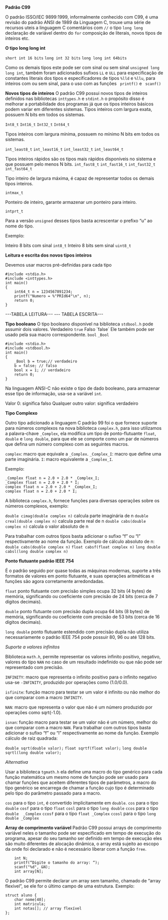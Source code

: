 **Padrão C99**

O padrão ISSO/IEC 9899:1999, informalmente conhecido com C99, é uma revisão do padrão ANSI de 1989 da Linguagem C, trouxe uma série de recursos uteis a linguagem C comentários com `//` o tipo `long long` declaração de variável dentro do `for` composição de literais, novos tipos de inteiros etc. 

**O tipo long long int**

`short int 16 bits`
`long int 32 bits`
`long long int 64bits`

Como os demais tipos este pode ser com sinal ou sem sinal `unsigned long long int`, também foram adicionados sufixos `LL` e `ULL` para especificação de constantes literais dos tipos e especificadores de tipos `%lld` e `%llu`, para inteiros com ou sem sinal, para o uso com as funções ` printf()` e ` scanf()`

**Novos tipos de inteiros**
O padrão C99 possui novos tipos de inteiros definidos nas bibliotecas `inttypes.h` e `stdint.h` o propósito disso é melhorar a portabilidade dos programas já que os tipos inteiros básicos podem variar em diferentes sistemas.
Tipos inteiros com largura exata, possuem N bits em todos os sistemas.

`Int8_t`
`Int16_t`
`Int32_t`
`Int64_t`

Tipos inteiros com largura mínima, possuem no mínimo N bits em todos os sistemas.

`int_least8_t`
`int_least16_t`
`int_least32_t`
`int_least64_t`

Tipos inteiros rápidos são os tipos mais rápidos disponíveis no sistema e que possuem pelo menos N bits.
`int_fast8_t`
`int_fast16_t`
`int_fast32_t`
`int_fast64_t`

Tipo inteiro de largura máxima, é capaz de representar todos os demais tipos inteiros.

`intmax_t`

Ponteiro de inteiro, garante armazenar um ponteiro para inteiro.

`intprt_t`

Para a versão `unsigned` desses tipos basta acrescentar o prefixo “u” ao nome do tipo.

Exemplo:

Inteiro 8 bits com sinal
`int8_t`
Inteiro 8 bits sem sinal
`uint8_t`

**Leitura e escrita dos novos tipos inteiros**

Devemos usar macros pré-definidas para cada tipo
```
#include <stdio.h>
#include <inttypes.h>
int main()
{   
    int64_t n = 1234567891234;
    printf("Numero = %"PRId64"\n", n);
    return 0;
}
```
---TABELA LEITURA---
--- TABELA ESCRITA---

**Tipo booleano**
O tipo booleano disponível na biblioteca `stdbool.h`  pode assumir dois valores.
Verdadeiro `true`
Falso ´false´
Ele também pode ser usado pela sua macro correspondente.
`bool`
`_Bool`
```
#include <stdio.h>
#include <stdbool.h>
int main()
{   
    _Bool b = true;// verdadeiro
    b = false; // falso
    bool x = 1; // verdadeiro    
    return 0;
}
```
Na linguagem ANSI-C não existe o tipo de dado booleano, para armazenar esse tipo de informação, usa-se a variável `int`.

Valor 0: significa falso
Qualquer outro valor: significa verdadeiro

**Tipo Complexo**

Outro tipo adicionado a linguagem C padrão 99 foi o que fornece suporte para números complexos na nova biblioteca `complex.h`, para isso utilizamos a palavra-chave `_Complex`, ela modifica um tipo de ponto-flutuante `float`, `double` e `long double`, para que ele se comporte como um par de números que defina um número complexo com as seguintes macros.

`complex`: macro que equivale a `_Complex`.
`_Complex_I`: macro que define uma parte imaginária.
`I`: macro equivalente a `_Complex_I`.

Exemplo:
```
_Complex float n = 2.0 + 2.0 * _Complex_I;
_Complex float n = 2.0 + 2.0 * I;
complex float n = 2.0 + 2.0 * _Complex_I;
complex float n = 2.0 + 2.0 * I;
```
A biblioteca `complex.h`, fornece funções para diversas operações sobre os números complexos, exemplo:

`double cimag(double complex n)` calcula parte imaginária de n
`double creal(double complex n)` calcula parte real de n
`double cabs(double complex n)` calcula o valor absoluto de n

Para trabalhar com outros tipos basta adicionar o sufixo “f” ou “l” respectivamente ao nome da função.
Exemplo de cálculo absoluto de n:
`double cabs(double complex n)`
`float cabsf(float complex n)`
`long double cabsl(long double complex n)`

**Ponto flutuante padrão IEEE 754**

É o padrão seguido por quase todas as máquinas modernas, suporte a três formatos de valores em ponto flutuante, e suas operações aritméticas e funções são agora corretamente arredondadas.

`float` ponto flutuante com precisão simples ocupa 32 bits (4 bytes) de memória, significando ou coeficiente com precisão de 24 bits (cerca de 7 dígitos decimais).

`double` ponto flutuante com precisão dupla ocupa 64 bits (8 bytes) de memória, significando ou coeficiente com precisão de 53 bits (cerca de 16 dígitos decimais).

`long double` ponto flutuante estendido com precisão dupla não utiliza necessariamente o padrão IEEE 754 pode possuir 80, 96 ou até 128 bits.

*Suporte a valores infinitos*

Biblioteca `math.h`, permite representar os valores infinito positivo, negativo, valores do tipo `NAN` no caso de um resultado indefinido ou que não pode ser representado com precisão. 

`INFINITY`: macro que representa o infinito positivo para o infinito negativo usa-se `-INFINITY`, produzido por operações como (1.0/0.0).

`isfinite`: função macro para testar se um valor é infinito ou não melhor do que comparar com a macro `INFINITY`.

`NAN`: macro que representa o valor que não é um número produzido por operações como sqrt(-1.0).

`isnan`: função macro para testar se um valor não é um número, melhor do que comparar com a macro `NAN`.
Para trabalhar com outros tipos basta adicionar o sufixo “f” ou “l” respectivamente ao nome da função.
Exemplo cálculo de raiz quadrada:

`double sqrt(double valor);`
`float sqrtf(float valor);`
`long double sqrtl(long double valor);`

*Alternativa*

Usar a biblioteca `tgmath.h` ela define uma macro do tipo genérico para cada função matemática um mesmo nome de função pode ser usado para chamar funções que aceitem diferentes tipos de parâmetros, a macro do tipo genérico se encarrega de chamar a função cujo tipo é determinado pelo tipo do parâmetro passado para a macro.

`cos` para o tipo `int`, é convertido implicitamente em `double`.
`cos` para o tipo `double`
`cosf` para o tipo `float`
`cosl` para o tipo `long double`
`ccos` para o tipo `double  _Complex`
`ccosf` para o tipo `float _Complex`
`ccosl` para o tipo `long double _Complex`

**Array de comprimento variável**
Padrão C99 possui arrays de comprimento variável neles o tamanho pode ser especificado em tempo de execução do programa, apesar do seu tamanho ser definido em tempo de execução eles são muito diferentes de alocação dinâmica, o array está sujeito ao escopo da onde foi declarado e não é necessário liberar com a função `free`.

```
    int N;
    printf(“Digite o tamanho do array: “);
    scanf("%d", &N);
    int array[N];
```
O padrão C99 permite declarar um array sem tamanho, chamado de “array flexível”, se ele for o último campo de uma estrutura. Exemplo:
```
struct aluno {
    char nome[40];
    int matricula;
    int notas[]; // array flexível
};
```


